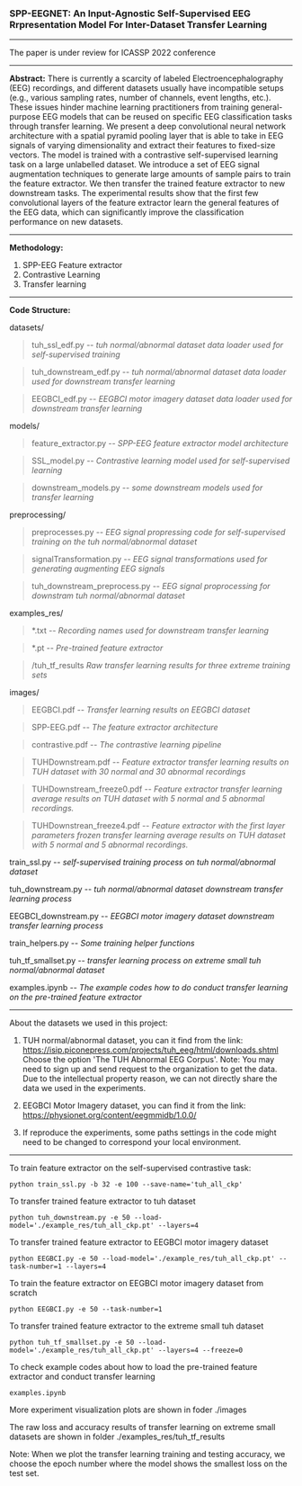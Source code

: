 ### SPP-EEGNET: An Input-Agnostic Self-Supervised EEG Rrpresentation Model For Inter-Dataset Transfer Learning

---
The paper is under review for ICASSP 2022 conference



---

**Abstract:** 
There is currently a scarcity of labeled Electroencephalography (EEG) recordings, and different datasets usually have
incompatible setups (e.g., various sampling rates, number of
channels, event lengths, etc.). These issues hinder machine
learning practitioners from training general-purpose EEG
models that can be reused on specific EEG classification
tasks through transfer learning. We present a deep convolutional neural network architecture with a spatial pyramid
pooling layer that is able to take in EEG signals of varying
dimensionality and extract their features to fixed-size vectors. The model is trained with a contrastive self-supervised
learning task on a large unlabelled dataset. We introduce a
set of EEG signal augmentation techniques to generate large
amounts of sample pairs to train the feature extractor. We
then transfer the trained feature extractor to new downstream
tasks. The experimental results show that the first few convolutional layers of the feature extractor learn the general
features of the EEG data, which can significantly improve the
classification performance on new datasets.




---

**Methodology:**



1.   SPP-EEG Feature extractor
2.   Contrastive Learning
3.   Transfer learning

---


**Code Structure:**

datasets/
> tuh_ssl_edf.py -- *tuh normal/abnormal dataset data loader used for self-supervised training*

> tuh_downstream_edf.py  -- *tuh normal/abnormal dataset data loader used for downstream transfer learning*

> EEGBCI_edf.py -- *EEGBCI motor imagery dataset data loader used for downstream transfer learning*


models/
> feature_extractor.py -- *SPP-EEG feature extractor model architecture*

> SSL_model.py -- *Contrastive learning model used for self-supervised learning*

> downstream_models.py -- *some downstream models used for transfer learning*


preprocessing/
> preprocesses.py -- *EEG signal propressing code for self-supervised training on the tuh normal/abnormal dataset*

> signalTransformation.py -- *EEG signal transformations used for generating augmenting EEG signals*

> tuh_downstream_preprocess.py -- *EEG signal proprocessing for downstram tuh normal/abnormal dataset*

examples_res/
> *.txt  -- *Recording names used for downstream transfer learning*

> *.pt -- *Pre-trained feature extractor*

> /tuh_tf_results *Raw transfer learning results for three extreme training sets*


images/
> EEGBCI.pdf -- *Transfer learning results on EEGBCI dataset*

> SPP-EEG.pdf -- *The feature extractor architecture*

> contrastive.pdf -- *The contrastive learning pipeline*

> TUHDownstream.pdf -- *Feature extractor transfer learning results on TUH dataset with 30 normal and 30 abnormal recordings*

> TUHDownstream_freeze0.pdf -- *Feature extractor transfer learning average results on TUH dataset with 5 normal and 5 abnormal recordings.*

> TUHDownstrean_freeze4.pdf -- *Feature extractor with the first layer parameters frozen  transfer learning average results on TUH dataset with 5 normal and 5 abnormal recordings.*

train_ssl.py -- *self-supervised training process on tuh normal/abnormal dataset*


tuh_downstream.py -- *tuh normal/abnormal dataset downstream transfer learning process* 


EEGBCI_downstream.py -- *EEGBCI motor imagery dataset downstream transfer learning process*


train_helpers.py -- *Some training helper functions*

tuh_tf_smallset.py -- *transfer learning process on extreme small tuh normal/abnormal dataset*

examples.ipynb -- *The example codes how to do conduct transfer learning on the pre-trained feature extractor*

---
About the datasets we used in this project:
1. TUH normal/abnormal dataset, you can it find from the link: https://isip.piconepress.com/projects/tuh_eeg/html/downloads.shtml
Choose the option 'The TUH Abnormal EEG Corpus'. Note: You may need to sign up and send request to the organization to get the data. Due to the intellectual property reason, we can not directly share the data we used in the experiments.

2. EEGBCI Motor Imagery dataset, you can find it from the link: https://physionet.org/content/eegmmidb/1.0.0/

3. If reproduce the experiments, some paths settings in the code might need to be changed to correspond your local environment.

--- 
To train feature extractor on the self-supervised contrastive task:

```
python train_ssl.py -b 32 -e 100 --save-name='tuh_all_ckp'

```

To transfer trained feature extractor to tuh dataset

```
python tuh_downstream.py -e 50 --load-model='./example_res/tuh_all_ckp.pt' --layers=4
```

To transfer trained feature extractor to EEGBCI motor imagery dataset

```
python EEGBCI.py -e 50 --load-model='./example_res/tuh_all_ckp.pt' --task-number=1 --layers=4  
```

To train the feature extractor on EEGBCI motor imagery dataset from scratch
```
python EEGBCI.py -e 50 --task-number=1
```

To transfer trained feature extractor to the extreme small tuh dataset
```
python tuh_tf_smallset.py -e 50 --load-model='./example_res/tuh_all_ckp.pt' --layers=4 --freeze=0
```

To check example codes about how to load the pre-trained feature extractor and conduct transfer learning
```
examples.ipynb
```
More experiment visualization plots are shown in foder ./images

The raw loss and accuracy results of transfer learning on extreme small datasets are shown in folder ./examples_res/tuh_tf_results

Note: When we plot the transfer learning training and testing accuracy, we choose the epoch number where the model shows the smallest loss on the test set. 
